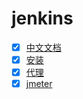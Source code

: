 # jenkins

- [x] [中文文档](https://www.jenkins.io/zh/doc/)
- [x] [安装](./0.install.md)
- [x] [代理](./1.agent.md)
- [x] [jmeter](./2.jmeter.md)

